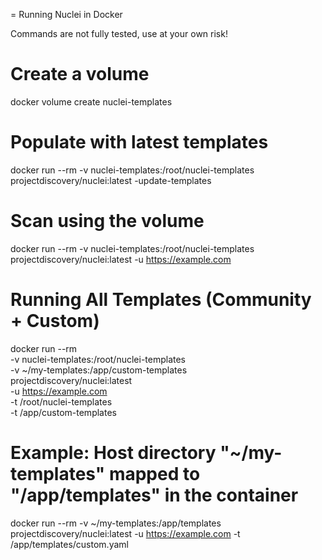 = Running Nuclei in Docker 

Commands are not fully tested, use at your own risk!

# Create a volume
docker volume create nuclei-templates

# Populate with latest templates
docker run --rm -v nuclei-templates:/root/nuclei-templates projectdiscovery/nuclei:latest -update-templates

# Scan using the volume
docker run --rm -v nuclei-templates:/root/nuclei-templates projectdiscovery/nuclei:latest -u https://example.com

# Running All Templates (Community + Custom)
docker run --rm \
  -v nuclei-templates:/root/nuclei-templates \
  -v ~/my-templates:/app/custom-templates \
  projectdiscovery/nuclei:latest \
  -u https://example.com \
  -t /root/nuclei-templates \
  -t /app/custom-templates


# Example: Host directory "~/my-templates" mapped to "/app/templates" in the container
docker run --rm -v ~/my-templates:/app/templates projectdiscovery/nuclei:latest -u https://example.com -t /app/templates/custom.yaml


